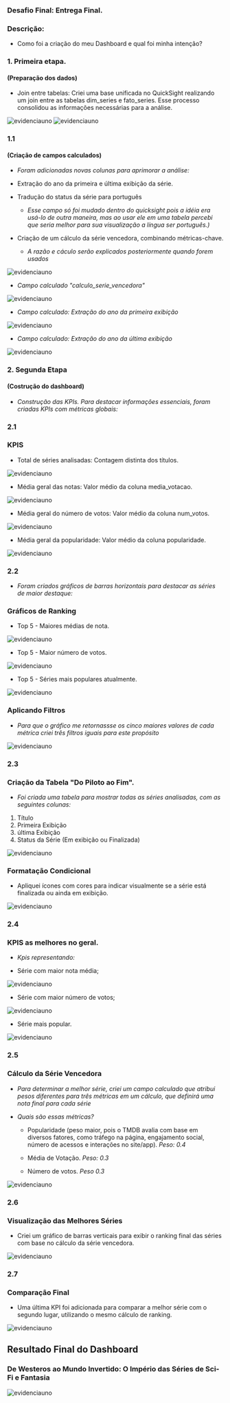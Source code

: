 ### Desafio Final: Entrega Final.

### Descrição:
 - Como foi a criação do meu Dashboard e qual foi minha intenção?
   

### 1. Primeira etapa.
#### (Preparação dos dados)

- Join entre tabelas: Criei uma base unificada no QuickSight realizando um join entre as tabelas dim_series e fato_series. Esse processo consolidou as informações necessárias para a análise.

![evidenciauno](../Evidências/01.png)
![evidenciauno](../Evidências/02.png)

### 1.1
#### (Criação de campos calculados)

- *Foram adicionadas novas colunas para aprimorar a análise:*
  
- Extração do ano da primeira e última exibição da série.
     
- Tradução do status da série para português
   - *Esse campo só foi mudado dentro do quicksight pois a idéia era usá-lo de outra maneira, mas ao usar ele em uma tabela percebi que seria melhor para sua visualização a língua ser português.)*
     
- Criação de um cálculo da série vencedora, combinando métricas-chave.
   - *A razão e cáculo serão explicados posteriormente quando forem usados*
     
![evidenciauno](../Evidências/03.png)

- *Campo calculado "calculo_serie_vencedora"*
  
![evidenciauno](../Evidências/14.png)

- *Campo calculado: Extração do ano da primeira exibição*
  
![evidenciauno](../Evidências/17.png)

- *Campo calculado: Extração do ano da última exibição*
  
![evidenciauno](../Evidências/18.png)

### 2. Segunda Etapa 

#### (Costrução do dashboard)
 - *Construção das KPIs. Para destacar informações essenciais, foram criadas KPIs com métricas globais:*

### 2.1 
### KPIS

- Total de séries analisadas: Contagem distinta dos títulos.

![evidenciauno](../Evidências/04.png)

- Média geral das notas: Valor médio da coluna media_votacao.

![evidenciauno](../Evidências/05.png)

- Média geral do número de votos: Valor médio da coluna num_votos.

![evidenciauno](../Evidências/06.png)

- Média geral da popularidade: Valor médio da coluna popularidade.

![evidenciauno](../Evidências/07.png)

### 2.2

- *Foram criados gráficos de barras horizontais para destacar as séries de maior destaque:*

### Gráficos de Ranking

- Top 5 - Maiores médias de nota.

![evidenciauno](../Evidências/08.png)

- Top 5 - Maior número de votos.

![evidenciauno](../Evidências/09.png)

- Top 5 - Séries mais populares atualmente.

![evidenciauno](../Evidências/10.png)

### Aplicando Filtros 

- *Para que o gráfico me retornassse os cinco maiores valores de cada métrica criei três filtros iguais para este propósito*

![evidenciauno](../Evidências/12.png)

### 2.3
### Criação da Tabela "Do Piloto ao Fim".

- *Foi criada uma tabela para mostrar todas as séries analisadas, com as seguintes colunas:*
 1. Título
 2. Primeira Exibição
 3. última Exibição
 4. Status da Série (Em exibição ou Finalizada)

![evidenciauno](../Evidências/11.png)
  
### Formatação Condicional

- Apliquei ícones com cores para indicar visualmente se a série está finalizada ou ainda em exibição.

![evidenciauno](../Evidências/13.png) 

### 2.4
### KPIS as melhores no geral.

- *Kpis representando:*
  
- Série com maior nota média;

![evidenciauno](../Evidências/20.png)

 - Série com  maior número de votos;
   
![evidenciauno](../Evidências/21.png)

  - Série mais popular.
    
![evidenciauno](../Evidências/22.png) 

### 2.5
### Cálculo da Série Vencedora

- *Para determinar a melhor série, criei um campo calculado que atribui pesos diferentes para três métricas em um cálculo, que definirá uma nota final para cada série*

- *Quais são essas métricas?*
  
  - Popularidade (peso maior, pois o TMDB avalia com base em diversos fatores, como tráfego na página, engajamento social, número de acessos e interações no site/app).   *Peso: 0.4*
    
  - Média de Votação.   *Peso: 0.3*
    
  - Número de votos.   *Peso 0.3*

![evidenciauno](../Evidências/14.png)

### 2.6
### Visualização das Melhores Séries

- Criei um gráfico de barras verticais para exibir o ranking final das séries com base no cálculo da série vencedora.

![evidenciauno](../Evidências/15.png)

### 2.7
### Comparação Final

- Uma última KPI foi adicionada para comparar a melhor série com o segundo lugar, utilizando o mesmo cálculo de ranking.

![evidenciauno](../Evidências/16.png)

## Resultado Final do Dashboard 

### De Westeros ao Mundo Invertido: O Império das Séries de Sci-Fi e Fantasia 

![evidenciauno](../Evidências/19.png)

